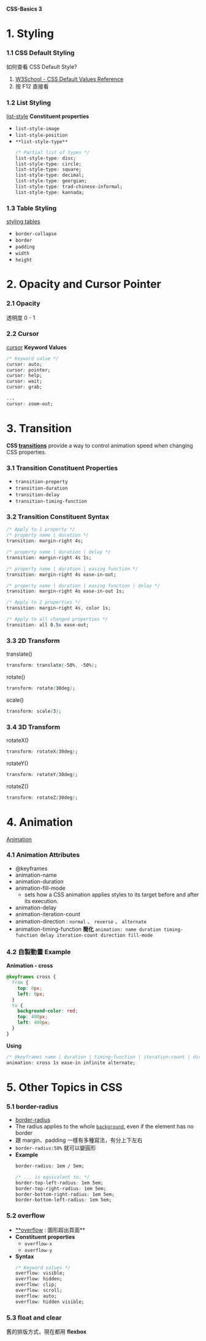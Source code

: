 **CSS-Basics 3**

# 1. Styling

### 1.1 CSS Default Styling

如何查看 CSS Default Style?

1. [W3School - CSS Default Values Reference](https://www.w3schools.com/csSref/css_default_values.asp)
2. 按 F12 直接看

### **1.2 List Styling**

[list-style](https://developer.mozilla.org/en-US/docs/Web/CSS/list-style)
**Constituent properties**

- `list-style-image`
- `list-style-position`
- `**list-style-type**`
  ```css
  /* Partial list of types */
  list-style-type: disc;
  list-style-type: circle;
  list-style-type: square;
  list-style-type: decimal;
  list-style-type: georgian;
  list-style-type: trad-chinese-informal;
  list-style-type: kannada;
  ```

### 1.3 Table Styling

[styling tables](https://developer.mozilla.org/en-US/docs/Learn/CSS/Building_blocks/Styling_tables)

- `border-collapse`
- `border`
- `padding`
- `width`
- `height`

# 2. Opacity and Cursor Pointer

### 2.1 Opacity

透明度 0 - 1

### 2.2 Cursor

[cursor](https://developer.mozilla.org/en-US/docs/Web/CSS/cursor)
**Keyword Values**

```css
/* Keyword value */
cursor: auto;
cursor: pointer;
cursor: help;
cursor: wait;
cursor: grab;

...
cursor: zoom-out;
```

# 3. Transition

**CSS [transitions](https://developer.mozilla.org/en-US/docs/Web/CSS/transition#constituent_properties)** provide a way to control animation speed when changing CSS properties.

### 3.1 Transition Constituent Properties

- `transition-property`
- `transition-duration`
- `transition-delay`
- `transition-timing-function`

### 3.2 Transition Constituent Syntax

```css
/* Apply to 1 property */
/* property name | duration */
transition: margin-right 4s;

/* property name | duration | delay */
transition: margin-right 4s 1s;

/* property name | duration | easing function */
transition: margin-right 4s ease-in-out;

/* property name | duration | easing function | delay */
transition: margin-right 4s ease-in-out 1s;

/* Apply to 2 properties */
transition: margin-right 4s, color 1s;

/* Apply to all changed properties */
transition: all 0.5s ease-out;
```

### 3.3 2D Transform

translate()

```css
transform: translate(-50%, -50%);
```

rotate()

```css
transform: rotate(30deg);
```

scale()

```css
transform: scale(3);
```

### 3.4 3D Transform

rotateX()

```css
transform: rotateX(30deg);
```

rotateY()

```css
transform: rotateY(30deg);
```

rotateZ()

```css
transform: rotateZ(30deg);
```

# 4. Animation

[Animation](https://developer.mozilla.org/en-US/docs/Web/CSS/animation)

### 4.1 Animation Attributes

- @keyframes
- animation-name
- animation-duration
- animation-fill-mode
  - sets how a CSS animation applies styles to its target before and after its execution.
- animation-delay
- animation-iteration-count
- animation-direction : `normal` 、 `reverse` 、 `alternate`
- animation-timing-function
  **簡化**
  `animation: name duration timing-function delay iteration-count direction fill-mode`

### 4.2 自製動畫 Example

**Animation - cross**

```css
@keyframes cross {
  from {
    top: 0px;
    left: 0px;
  }
  to {
    background-color: red;
    top: 400px;
    left: 400px;
  }
}
```

**Using**

```css
/* @keyframes name | duration | timing-function | iteration-count | direction */
animation: cross 1s ease-in infinite alternate;
```

# 5. Other Topics in CSS

### 5.1 border-radius

- [border-radius](https://developer.mozilla.org/en-US/docs/Web/CSS/border-radius)
- The radius applies to the whole [`background`](https://developer.mozilla.org/en-US/docs/Web/CSS/background), even if the element has no border
- 跟 margin、padding 一樣有多種寫法，有分上下左右
- `border-radius:50%` 就可以變圓形
- **Example**
  ```css
  border-radius: 1em / 5em;

  /* ... is equivalent to: */
  border-top-left-radius: 1em 5em;
  border-top-right-radius: 1em 5em;
  border-bottom-right-radius: 1em 5em;
  border-bottom-left-radius: 1em 5em;
  ```

### 5.2 overflow

- [\*\*overflow](https://developer.mozilla.org/en-US/docs/Web/CSS/overflow) : 圖形超出頁面\*\*
- **Constituent properties**
  - `overflow-x`
  - `overflow-y`
- **Syntax**
  ```css
  /* Keyword values */
  overflow: visible;
  overflow: hidden;
  overflow: clip;
  overflow: scroll;
  overflow: auto;
  overflow: hidden visible;
  ```

### 5.3 float and clear

舊的排版方式，現在都用 **flexbox**
